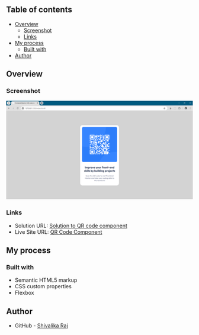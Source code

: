 ## Table of contents

- [Overview](#overview)
  - [Screenshot](#screenshot)
  - [Links](#links)
- [My process](#my-process)
  - [Built with](#built-with)
- [Author](#author)

## Overview

### Screenshot

![](./screenshot.png)

### Links

- Solution URL: [Solution to QR code component](https://your-solution-url.com)
- Live Site URL: [QR Code Component](https://your-live-site-url.com)

## My process

### Built with

- Semantic HTML5 markup
- CSS custom properties
- Flexbox

## Author

- GitHub - [Shivalika Raj](https://github.com/shivalikaraj)

